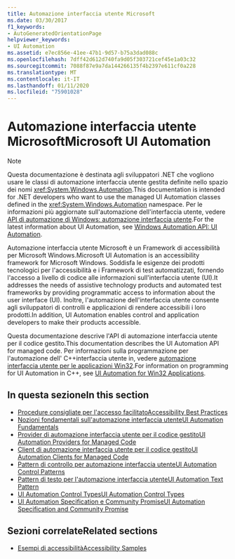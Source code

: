 ```yaml
---
title: Automazione interfaccia utente Microsoft
ms.date: 03/30/2017
f1_keywords:
- AutoGeneratedOrientationPage
helpviewer_keywords:
- UI Automation
ms.assetid: e7ec856e-41ee-47b1-9d57-b75a3dad088c
ms.openlocfilehash: 7dff42d612d740fa9d05f303721cef45e1a03c32
ms.sourcegitcommit: 7088f87e9a7da144266135f4b2397e611cf0a228
ms.translationtype: MT
ms.contentlocale: it-IT
ms.lasthandoff: 01/11/2020
ms.locfileid: "75901028"
---
```

# <a name="microsoft-ui-automation"></a><span data-ttu-id="311eb-102">Automazione interfaccia utente Microsoft</span><span class="sxs-lookup"><span data-stu-id="311eb-102">Microsoft UI Automation</span></span>

> [!NOTE]
> <span data-ttu-id="311eb-103">Questa documentazione è destinata agli sviluppatori .NET che vogliono usare le classi di automazione interfaccia utente gestita definite nello spazio dei nomi <xref:System.Windows.Automation>.</span><span class="sxs-lookup"><span data-stu-id="311eb-103">This documentation is intended for .NET developers who want to use the managed UI Automation classes defined in the <xref:System.Windows.Automation> namespace.</span></span> <span data-ttu-id="311eb-104">Per le informazioni più aggiornate sull'automazione dell'interfaccia utente, vedere [API di automazione di Windows: automazione interfaccia utente](/windows/win32/winauto/entry-uiauto-win32).</span><span class="sxs-lookup"><span data-stu-id="311eb-104">For the latest information about UI Automation, see [Windows Automation API: UI Automation](/windows/win32/winauto/entry-uiauto-win32).</span></span>

 <span data-ttu-id="311eb-105">Automazione interfaccia utente Microsoft è un Framework di accessibilità per Microsoft Windows.</span><span class="sxs-lookup"><span data-stu-id="311eb-105">Microsoft UI Automation is an accessibility framework for Microsoft Windows.</span></span> <span data-ttu-id="311eb-106">Soddisfa le esigenze dei prodotti tecnologici per l'accessibilità e i Framework di test automatizzati, fornendo l'accesso a livello di codice alle informazioni sull'interfaccia utente (UI).</span><span class="sxs-lookup"><span data-stu-id="311eb-106">It addresses the needs of assistive technology products and automated test frameworks by providing programmatic access to information about the user interface (UI).</span></span> <span data-ttu-id="311eb-107">Inoltre, l'automazione dell'interfaccia utente consente agli sviluppatori di controlli e applicazioni di rendere accessibili i loro prodotti.</span><span class="sxs-lookup"><span data-stu-id="311eb-107">In addition, UI Automation enables control and application developers to make their products accessible.</span></span>

 <span data-ttu-id="311eb-108">Questa documentazione descrive l'API di automazione interfaccia utente per il codice gestito.</span><span class="sxs-lookup"><span data-stu-id="311eb-108">This documentation describes the UI Automation API for managed code.</span></span> <span data-ttu-id="311eb-109">Per informazioni sulla programmazione per l'automazione dell' C++interfaccia utente in, vedere [automazione interfaccia utente per le applicazioni Win32](/windows/desktop/winauto/windows-automation-api-portal).</span><span class="sxs-lookup"><span data-stu-id="311eb-109">For information on programming for UI Automation in C++, see [UI Automation for Win32 Applications](/windows/desktop/winauto/windows-automation-api-portal).</span></span>

## <a name="in-this-section"></a><span data-ttu-id="311eb-110">In questa sezione</span><span class="sxs-lookup"><span data-stu-id="311eb-110">In this section</span></span>

- [<span data-ttu-id="311eb-111">Procedure consigliate per l'accesso facilitato</span><span class="sxs-lookup"><span data-stu-id="311eb-111">Accessibility Best Practices</span></span>](accessibility-best-practices.md)
- [<span data-ttu-id="311eb-112">Nozioni fondamentali sull'automazione interfaccia utente</span><span class="sxs-lookup"><span data-stu-id="311eb-112">UI Automation Fundamentals</span></span>](ui-automation-fundamentals.md)
- [<span data-ttu-id="311eb-113">Provider di automazione interfaccia utente per il codice gestito</span><span class="sxs-lookup"><span data-stu-id="311eb-113">UI Automation Providers for Managed Code</span></span>](ui-automation-providers-for-managed-code.md)
- [<span data-ttu-id="311eb-114">Client di automazione interfaccia utente per il codice gestito</span><span class="sxs-lookup"><span data-stu-id="311eb-114">UI Automation Clients for Managed Code</span></span>](ui-automation-clients-for-managed-code.md)
- [<span data-ttu-id="311eb-115">Pattern di controllo per automazione interfaccia utente</span><span class="sxs-lookup"><span data-stu-id="311eb-115">UI Automation Control Patterns</span></span>](ui-automation-control-patterns.md)
- [<span data-ttu-id="311eb-116">Pattern di testo per l'automazione interfaccia utente</span><span class="sxs-lookup"><span data-stu-id="311eb-116">UI Automation Text Pattern</span></span>](ui-automation-text-pattern.md)
- [<span data-ttu-id="311eb-117">UI Automation Control Types</span><span class="sxs-lookup"><span data-stu-id="311eb-117">UI Automation Control Types</span></span>](ui-automation-control-types.md)
- [<span data-ttu-id="311eb-118">UI Automation Specification e Community Promise</span><span class="sxs-lookup"><span data-stu-id="311eb-118">UI Automation Specification and Community Promise</span></span>](ui-automation-specification-and-community-promise.md)

## <a name="related-sections"></a><span data-ttu-id="311eb-119">Sezioni correlate</span><span class="sxs-lookup"><span data-stu-id="311eb-119">Related sections</span></span>

- [<span data-ttu-id="311eb-120">Esempi di accessibilità</span><span class="sxs-lookup"><span data-stu-id="311eb-120">Accessibility Samples</span></span>](https://github.com/Microsoft/WPF-Samples/tree/master/Accessibility) 
